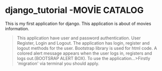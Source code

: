 # django_tutorial -MOVİE CATALOG
This is my first application for django. 
This application is about of movies information.

> This application have user and password authentication. User Register, Login and Logout.
> The application has login, register and logout methods for the user.
> Bootstrap library is used for html code.
> A colored alert message appears when the user logs in, registers and logs out.(BOOTSRAP ALERT BOX).
> To use the application...>Firstly 'migration' via terminal you should apply.

